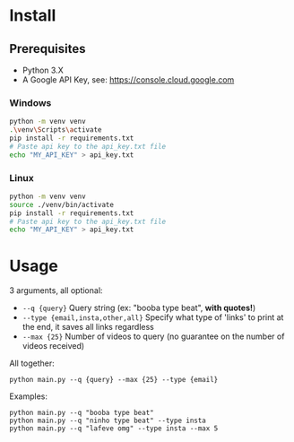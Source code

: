 # Install

## Prerequisites

-   Python 3.X
-   A Google API Key, see: https://console.cloud.google.com

### Windows

```bash
python -m venv venv
.\venv\Scripts\activate
pip install -r requirements.txt
# Paste api key to the api_key.txt file
echo "MY_API_KEY" > api_key.txt
```

### Linux

```bash
python -m venv venv
source ./venv/bin/activate
pip install -r requirements.txt
# Paste api key to the api_key.txt file
echo "MY_API_KEY" > api_key.txt
```

# Usage

3 arguments, all optional:

-   `--q {query}` Query string (ex: "booba type beat", <b>with quotes!</b>)
-   `--type {email,insta,other,all}` Specify what type of 'links' to print at the end, it saves all links regardless
-   `--max {25}` Number of videos to query (no guarantee on the number of videos received)

All together:

```
python main.py --q {query} --max {25} --type {email}
```

Examples:

```
python main.py --q "booba type beat"
python main.py --q "ninho type beat" --type insta
python main.py --q "lafeve omg" --type insta --max 5
```
